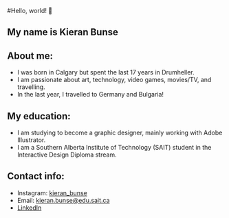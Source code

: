 #Hello, world! 👋
## My name is Kieran Bunse

## **About me:**
- I was born in Calgary but spent the last 17 years in Drumheller.
- I am passionate about art, technology, video games, movies/TV, and travelling. 
- In the last year, I travelled to Germany and Bulgaria!

## **My education:**
- I am studying to become a graphic designer, mainly working with Adobe Illustrator.
- I am a Southern Alberta Institute of Technology (SAIT) student in the Interactive Design Diploma stream.

## **Contact info:** 
- Instagram: [kieran_bunse](https://www.instagram.com/kieran_bunse/)
- Email: kieran.bunse@edu.sait.ca
- [LinkedIn](https://www.linkedin.com/in/kieran-bunse-93708530a/) 


<!--
**HighNoonKieran/HighNoonKieran** is a ✨ _special_ ✨ repository because its `README.md` (this file) appears on your GitHub profile.
Here are some ideas to get you started:

- 🔭 I’m currently working on ...
- 🌱 I’m currently learning ...
- 👯 I’m looking to collaborate on ...
- 🤔 I’m looking for help with ...
- 💬 Ask me about ...
- 📫 How to reach me: ...
- 😄 Pronouns: ...
- ⚡ Fun fact: ...
-->
